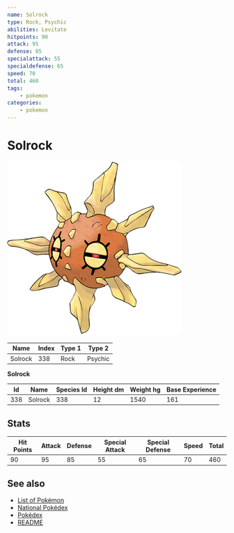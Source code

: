 ```yaml
---
name: Solrock
type: Rock, Psychic
abilities: Levitate
hitpoints: 90
attack: 95
defense: 85
specialattack: 55
specialdefense: 65
speed: 70
total: 460
tags:
    - pokemon
categories:
    - pokemon
---
```


# Solrock


![Solrock](images/338.png)

| **Name** | **Index** | **Type 1** | **Type 2** |
|----|----|----|----|
| Solrock | 338 | Rock | Psychic  |

**Solrock** 




| **Id** | **Name** | **Species Id** | **Height dm** | **Weight hg** | **Base Experience** |
|--------|----------|----------------|------------|------------|---------------------|
| 338 | Solrock | 338 | 12 | 1540 | 161 |



## Stats

| **Hit Points** | **Attack** | **Defense** | **Special Attack** | **Special Defense** | **Speed** | **Total** |
|----------------|------------|-------------|--------------------|---------------------|-----------|-----------|
| 90 | 95 | 85 | 55 | 65 | 70 | 460 |

## See also

- [List of Pokémon](../pokemon.md)
- [National Pokédex](../national_pokedex.md)
- [Pokédex](../pokedex.md)
- [README](../README.md)
